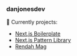 ### danjonesdev

🔭 Currently projects:

- [Next.js Boilerplate](https://github.com/danjonesdev/next-boilerplate)
- [Next.js Pattern Library](https://github.com/danjonesdev/next-pattern-library)
- [Rendah Mag](https://github.com/danjonesdev/rendah-mag)

